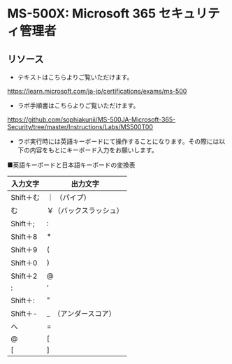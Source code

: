﻿# MS-500X: Microsoft 365 セキュリティ管理者

## リソース

- テキストはこちらよりご覧いただけます。

https://learn.microsoft.com/ja-jp/certifications/exams/ms-500

- ラボ手順書はこちらよりご覧いただけます。
 
https://github.com/sophiakunii/MS-500JA-Microsoft-365-Security/tree/master/Instructions/Labs/MS500T00

- ラボ実行時には英語キーボードにて操作することになります。その際には以下の内容をもとにキーボード入力をお願いします。

■英語キーボードと日本語キーボードの変換表

|入力文字 |出力文字 |
|---     | --- |
|Shift＋む | ｜ （パイプ） |
|む | ￥（バックスラッシュ） |
|Shift＋; | : |
|Shift＋8 | * |
|Shift＋9 | ( |
|Shift＋0 | ) |
|Shift＋2 | @ |
|: | ' |
|Shift＋: | " |
|Shift＋- | _　（アンダースコア） |
|へ | = |
|@ | [ |
|[ | ] |		

